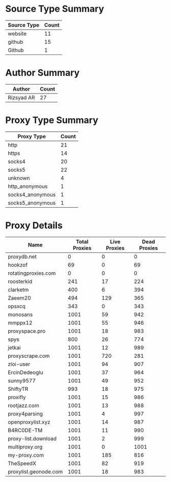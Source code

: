 # Source Type Summary

| Source Type | Count |
|-------------|-------|
| website | 11 |
| github | 15 |
| Github | 1 |


# Author Summary

| Author | Count |
|--------|-------|
| Rizsyad AR | 27 |


# Proxy Type Summary

| Proxy Type | Count |
|------------|-------|
| http | 21 |
| https | 14 |
| socks4 | 20 |
| socks5 | 22 |
| unknown | 4 |
| http_anonymous | 1 |
| socks4_anonymous | 1 |
| socks5_anonymous | 1 |


# Proxy Details

| Name | Total Proxies | Live Proxies | Dead Proxies |
|------|---------------|--------------|---------------|
| proxydb.net | 0 | 0 | 0 |
| hookzof | 69 | 0 | 69 |
| rotatingproxies.com | 0 | 0 | 0 |
| roosterkid | 241 | 17 | 224 |
| clarketm | 400 | 6 | 394 |
| Zaeem20 | 494 | 129 | 365 |
| opsxcq | 343 | 0 | 343 |
| monosans | 1001 | 59 | 942 |
| mmppx12 | 1001 | 55 | 946 |
| proxyspace.pro | 1001 | 18 | 983 |
| spys | 800 | 26 | 774 |
| jetkai | 1001 | 12 | 989 |
| proxyscrape.com | 1001 | 720 | 281 |
| zloi-user | 1001 | 94 | 907 |
| ErcinDedeoglu | 1001 | 37 | 964 |
| sunny9577 | 1001 | 49 | 952 |
| ShiftyTR | 993 | 18 | 975 |
| proxifly | 1001 | 15 | 986 |
| rootjazz.com | 1001 | 13 | 988 |
| proxy4parsing | 1001 | 4 | 997 |
| openproxylist.xyz | 1001 | 14 | 987 |
| B4RC0DE-TM | 1001 | 11 | 990 |
| proxy-list.download | 1001 | 2 | 999 |
| multiproxy.org | 1001 | 0 | 1001 |
| my-proxy.com | 1001 | 185 | 816 |
| TheSpeedX | 1001 | 82 | 919 |
| proxylist.geonode.com | 1001 | 18 | 983 |
